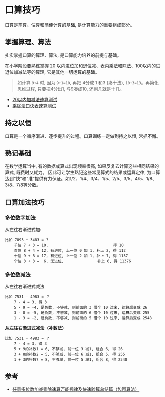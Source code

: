 <!---
markmeta_author: tiltwind
markmeta_date: 2020-10-29
markmeta_title: 口算技巧
markmeta_categories: 数学
markmeta_tags: 口算
-->

# 口算技巧

口算是笔算、估算和简便计算的基础, 是计算能力的重要组成部分。


## 掌握算理、算法

扎实掌握口算的算理、算法, 是口算能力培养的前提与基础。

在小学阶段要熟练掌握 20 以内进位加和退位减、表内乘法和除法、100以内的进退位加减法等的算理, 它是其他一切运算的基础。

> 如计算 `9+4` 时, 因为 `9+1=10`, 再把 4分成 1 和3 (凑十法), `10+3=13`。再简化思维过程, 只要把4分出1, 与9凑成10, 还剩几就是十几。


- [20以内加减法速算测试](plus-minus-fast-arithmetic-20.html)
- [乘除法口诀表速算测试](multiply-divide-fast-arithmetic-10.html)

## 持之以恒

口算是一个循序渐进、逐步提升的过程。口算训练一定做到持之以恒, 常抓不懈。


## 熟记基础

在数学运算当中, 有的数据或算式出现频率很高, 如果反复去计算这些相同结果的算式, 既费时又耗力。
因此可让学生熟记这些常见算式的结果或运算定律, 为口算达到“快”和“准”提供有力保证。如1/2、1/4、3/4、1/5、2/5、3/5、4/5、1/8、3/8、7/8等分数。


## 口算加法技巧

### 多位数字加法

从左往右渐进式加:
```
比如 7893 + 3483 = ?
	千位 7 + 3 = 10,                             得 10
	百位 8 + 4 = 12, 有进位, 上一位 0 加 1, 补上 2, 得 112
	十位 9 + 8 = 17, 有进位, 上一位 2 加 1, 补上 7, 得 1137
	个位 3 + 3 =  6, 无进位,               补上 6, 得 11376
```

### 多位数减法

从左往右渐进式减法
```
比如 7531 - 4983 = ？
	7 - 4 = 3, 得 3
	5 - 9 = -4, 是负数, 不够减, 则前面的 3 借个 10 过来, 运算后变成 26
	3 - 8 = -5, 是负数, 不够减, 则前面的 6 借个 10 过来, 运算后变成 255
	1 - 3 = -2, 是负数, 不够减, 则前面的 5 借个 10 过来, 运算后变成 2548
```

**从左往右渐进式减法（补数法）**
```
比如 7531 - 4983 = ？
	7 - 4 = 3, 得 3
	5 + 9的补数1 = 6, 不够减, 前一位 3 减1, 组合 6, 得 26
	3 + 8的补数2 = 5, 不够减, 前一位 6 减1, 组合 5, 得 255
	1 + 3的补数7 = 8, 不够减, 前一位 5 减1, 组合 8, 得 2548
```


## 参考

- [任意多位数加减乘除速算万能规律及快速验算总结篇（包围算法）](https://baijiahao.baidu.com/s?id=1598675828839284459)